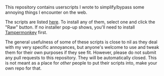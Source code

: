 This repository contains userscripts I wrote to simplify/bypass some annoying things I encounter on the web.

The scripts are listed [here](./scripts). To install any of them, select one and click the "Raw" button. If no installer pop-up shows, you'll need to install [Tampermonkey](https://tampermonkey.net) first.

The general usefulness of some of these scripts is close to nil as they deal with my very specific annoyances,
but anyone's welcome to use and tweak them for their own purposes if they see fit. However, please do not submit any pull requests to this repository. They will be automatically closed. This is not meant as a place for *other* people to put their scripts into, make your own repo for that.
